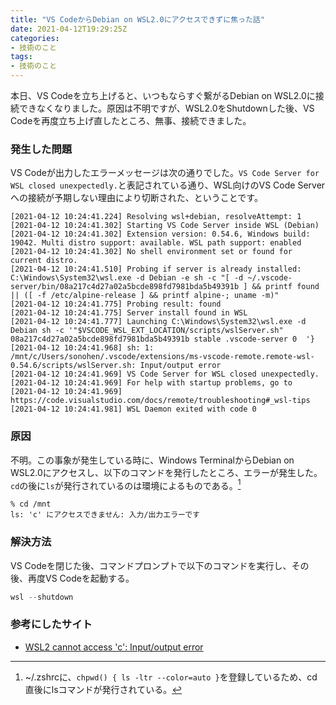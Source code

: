 ```yaml
---
title: "VS CodeからDebian on WSL2.0にアクセスできずに焦った話"
date: 2021-04-12T19:29:25Z
categories: 
- 技術のこと
tags: 
- 技術のこと
---
```


本日、VS Codeを立ち上げると、いつもならすぐ繋がるDebian on WSL2.0に接続できなくなりました。原因は不明ですが、WSL2.0をShutdownした後、VS Codeを再度立ち上げ直したところ、無事、接続できました。

<!--more-->

### 発生した問題

VS Codeが出力したエラーメッセージは次の通りでした。`VS Code Server for WSL closed unexpectedly.`と表記されている通り、WSL向けのVS Code Serverへの接続が予期しない理由により切断された、ということです。

```Plain
[2021-04-12 10:24:41.224] Resolving wsl+debian, resolveAttempt: 1
[2021-04-12 10:24:41.302] Starting VS Code Server inside WSL (Debian)
[2021-04-12 10:24:41.302] Extension version: 0.54.6, Windows build: 19042. Multi distro support: available. WSL path support: enabled
[2021-04-12 10:24:41.302] No shell environment set or found for current distro.
[2021-04-12 10:24:41.510] Probing if server is already installed: C:\Windows\System32\wsl.exe -d Debian -e sh -c "[ -d ~/.vscode-server/bin/08a217c4d27a02a5bcde898fd7981bda5b49391b ] && printf found || ([ -f /etc/alpine-release ] && printf alpine-; uname -m)"
[2021-04-12 10:24:41.775] Probing result: found
[2021-04-12 10:24:41.775] Server install found in WSL
[2021-04-12 10:24:41.777] Launching C:\Windows\System32\wsl.exe -d Debian sh -c '"$VSCODE_WSL_EXT_LOCATION/scripts/wslServer.sh" 08a217c4d27a02a5bcde898fd7981bda5b49391b stable .vscode-server 0  '}
[2021-04-12 10:24:41.968] sh: 1: /mnt/c/Users/sonohen/.vscode/extensions/ms-vscode-remote.remote-wsl-0.54.6/scripts/wslServer.sh: Input/output error
[2021-04-12 10:24:41.969] VS Code Server for WSL closed unexpectedly.
[2021-04-12 10:24:41.969] For help with startup problems, go to
[2021-04-12 10:24:41.969] https://code.visualstudio.com/docs/remote/troubleshooting#_wsl-tips
[2021-04-12 10:24:41.981] WSL Daemon exited with code 0
```

### 原因

不明。この事象が発生している時に、Windows TerminalからDebian on WSL2.0にアクセスし、以下のコマンドを発行したところ、エラーが発生した。`cd`の後に`ls`が発行されているのは環境によるものである。[^1]

```shell
% cd /mnt
ls: 'c' にアクセスできません: 入力/出力エラーです
```

[^1]: ~/.zshrcに、`chpwd() { ls -ltr --color=auto }`を登録しているため、cd直後にlsコマンドが発行されている。

### 解決方法

VS Codeを閉じた後、コマンドプロンプトで以下のコマンドを実行し、その後、再度VS Codeを起動する。

```powershell
wsl --shutdown
```

### 参考にしたサイト

- [WSL2 cannot access 'c': Input/output error](https://github.com/microsoft/WSL/issues/6174)
